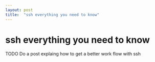 ```yaml
---
layout: post
title:  "ssh everything you need to know"
---
```


# ssh everything you need to know

TODO
Do a post explaing how to get a better work flow with ssh
